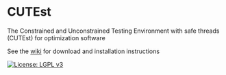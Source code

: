 # CUTEst
The Constrained and Unconstrained Testing Environment with safe threads (CUTEst) for optimization software

See the [wiki](https://github.com/ralna/CUTEst/wiki) for download and installation instructions

<!---
[![Build Status](https://travis-ci.org/ralna/CUTEst.svg?branch=master)](https://travis-ci.org/ralna/CUTEst)
-->

[![License: LGPL v3](https://img.shields.io/badge/License-LGPL%20v3-blue.svg)](https://www.gnu.org/licenses/lgpl-3.0)
